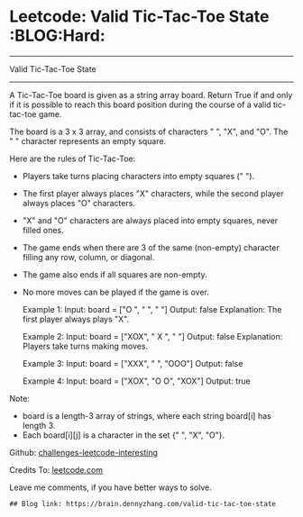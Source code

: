 # Leetcode: Valid Tic-Tac-Toe State     :BLOG:Hard:


---

Valid Tic-Tac-Toe State  

---

A Tic-Tac-Toe board is given as a string array board. Return True if and only if it is possible to reach this board position during the course of a valid tic-tac-toe game.  

The board is a 3 x 3 array, and consists of characters " ", "X", and "O".  The " " character represents an empty square.  

Here are the rules of Tic-Tac-Toe:  

-   Players take turns placing characters into empty squares (" ").
-   The first player always places "X" characters, while the second player always places "O" characters.
-   "X" and "O" characters are always placed into empty squares, never filled ones.
-   The game ends when there are 3 of the same (non-empty) character filling any row, column, or diagonal.
-   The game also ends if all squares are non-empty.
-   No more moves can be played if the game is over.

    Example 1:
    Input: board = ["O  ", "   ", "   "]
    Output: false
    Explanation: The first player always plays "X".

    Example 2:
    Input: board = ["XOX", " X ", "   "]
    Output: false
    Explanation: Players take turns making moves.

    Example 3:
    Input: board = ["XXX", "   ", "OOO"]
    Output: false

    Example 4:
    Input: board = ["XOX", "O O", "XOX"]
    Output: true

Note:  

-   board is a length-3 array of strings, where each string board[i] has length 3.
-   Each board[i][j] is a character in the set {" ", "X", "O"}.

Github: [challenges-leetcode-interesting](https://github.com/DennyZhang/challenges-leetcode-interesting/tree/master/valid-tic-tac-toe-state)  

Credits To: [leetcode.com](https://leetcode.com/problems/valid-tic-tac-toe-state/description/)  

Leave me comments, if you have better ways to solve.  

    ## Blog link: https://brain.dennyzhang.com/valid-tic-tac-toe-state